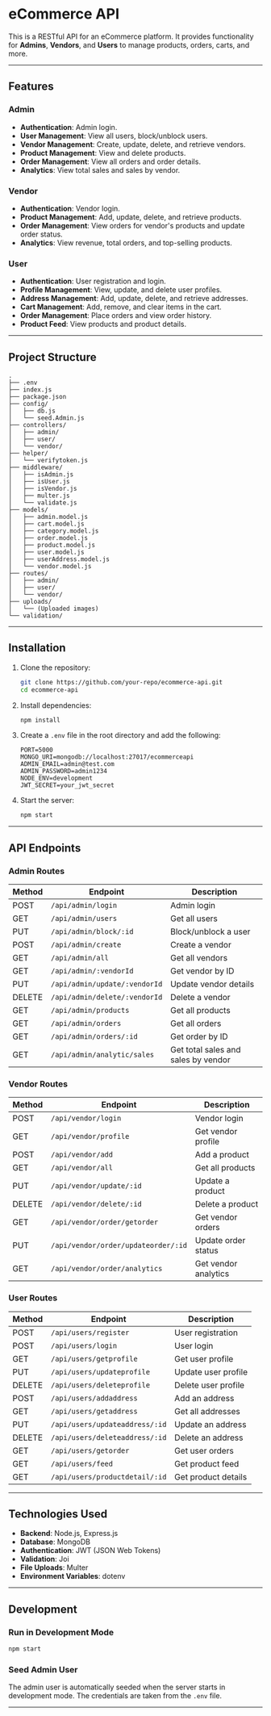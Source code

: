 # eCommerce API

This is a RESTful API for an eCommerce platform. It provides functionality for **Admins**, **Vendors**, and **Users** to manage products, orders, carts, and more.

---

## Features

### Admin
- **Authentication**: Admin login.
- **User Management**: View all users, block/unblock users.
- **Vendor Management**: Create, update, delete, and retrieve vendors.
- **Product Management**: View and delete products.
- **Order Management**: View all orders and order details.
- **Analytics**: View total sales and sales by vendor.

### Vendor
- **Authentication**: Vendor login.
- **Product Management**: Add, update, delete, and retrieve products.
- **Order Management**: View orders for vendor's products and update order status.
- **Analytics**: View revenue, total orders, and top-selling products.

### User
- **Authentication**: User registration and login.
- **Profile Management**: View, update, and delete user profiles.
- **Address Management**: Add, update, delete, and retrieve addresses.
- **Cart Management**: Add, remove, and clear items in the cart.
- **Order Management**: Place orders and view order history.
- **Product Feed**: View products and product details.

---
## Project Structure

```
.
├── .env
├── index.js
├── package.json
├── config/
│   ├── db.js
│   └── seed.Admin.js
├── controllers/
│   ├── admin/
│   ├── user/
│   └── vendor/
├── helper/
│   └── verifytoken.js
├── middleware/
│   ├── isAdmin.js
│   ├── isUser.js
│   ├── isVendor.js
│   ├── multer.js
│   └── validate.js
├── models/
│   ├── admin.model.js
│   ├── cart.model.js
│   ├── category.model.js
│   ├── order.model.js
│   ├── product.model.js
│   ├── user.model.js
│   ├── userAddress.model.js
│   └── vendor.model.js
├── routes/
│   ├── admin/
│   ├── user/
│   └── vendor/
├── uploads/
│   └── (Uploaded images)
└── validation/
```

---

## Installation

1. Clone the repository:
   ```bash
   git clone https://github.com/your-repo/ecommerce-api.git
   cd ecommerce-api
   ```

2. Install dependencies:
   ```bash
   npm install
   ```

3. Create a `.env` file in the root directory and add the following:
   ```env
   PORT=5000
   MONGO_URI=mongodb://localhost:27017/ecommerceapi
   ADMIN_EMAIL=admin@test.com
   ADMIN_PASSWORD=admin1234
   NODE_ENV=development
   JWT_SECRET=your_jwt_secret
   ```

4. Start the server:
   ```bash
   npm start
   ```

---

## API Endpoints

### Admin Routes
| Method | Endpoint                  | Description                       |
|--------|---------------------------|-----------------------------------|
| POST   | `/api/admin/login`        | Admin login                      |
| GET    | `/api/admin/users`        | Get all users                    |
| PUT    | `/api/admin/block/:id`    | Block/unblock a user             |
| POST   | `/api/admin/create`       | Create a vendor                  |
| GET    | `/api/admin/all`          | Get all vendors                  |
| GET    | `/api/admin/:vendorId`    | Get vendor by ID                 |
| PUT    | `/api/admin/update/:vendorId` | Update vendor details         |
| DELETE | `/api/admin/delete/:vendorId` | Delete a vendor               |
| GET    | `/api/admin/products`     | Get all products                 |
| GET    | `/api/admin/orders`       | Get all orders                   |
| GET    | `/api/admin/orders/:id`   | Get order by ID                  |
| GET    | `/api/admin/analytic/sales` | Get total sales and sales by vendor |

### Vendor Routes
| Method | Endpoint                  | Description                       |
|--------|---------------------------|-----------------------------------|
| POST   | `/api/vendor/login`       | Vendor login                     |
| GET    | `/api/vendor/profile`     | Get vendor profile               |
| POST   | `/api/vendor/add`         | Add a product                    |
| GET    | `/api/vendor/all`         | Get all products                 |
| PUT    | `/api/vendor/update/:id`  | Update a product                 |
| DELETE | `/api/vendor/delete/:id`  | Delete a product                 |
| GET    | `/api/vendor/order/getorder` | Get vendor orders             |
| PUT    | `/api/vendor/order/updateorder/:id` | Update order status       |
| GET    | `/api/vendor/order/analytics` | Get vendor analytics         |

### User Routes
| Method | Endpoint                  | Description                       |
|--------|---------------------------|-----------------------------------|
| POST   | `/api/users/register`     | User registration                |
| POST   | `/api/users/login`        | User login                       |
| GET    | `/api/users/getprofile`   | Get user profile                 |
| PUT    | `/api/users/updateprofile`| Update user profile              |
| DELETE | `/api/users/deleteprofile`| Delete user profile              |
| POST   | `/api/users/addaddress`   | Add an address                   |
| GET    | `/api/users/getaddress`   | Get all addresses                |
| PUT    | `/api/users/updateaddress/:id` | Update an address            |
| DELETE | `/api/users/deleteaddress/:id` | Delete an address            |
| GET    | `/api/users/getorder`     | Get user orders                  |
| GET    | `/api/users/feed`         | Get product feed                 |
| GET    | `/api/users/productdetail/:id` | Get product details          |

---

## Technologies Used

- **Backend**: Node.js, Express.js
- **Database**: MongoDB
- **Authentication**: JWT (JSON Web Tokens)
- **Validation**: Joi
- **File Uploads**: Multer
- **Environment Variables**: dotenv

---

## Development

### Run in Development Mode
```bash
npm start
```

### Seed Admin User
The admin user is automatically seeded when the server starts in development mode. The credentials are taken from the `.env` file.

---